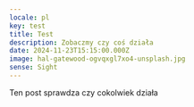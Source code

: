 ```yaml
---
locale: pl
key: test
title: Test
description: Zobaczmy czy coś działa
date: 2024-11-23T15:15:00.000Z
image: hal-gatewood-ogvqxgl7xo4-unsplash.jpg
sense: Sight
---
```

Ten post sprawdza czy cokolwiek działa
